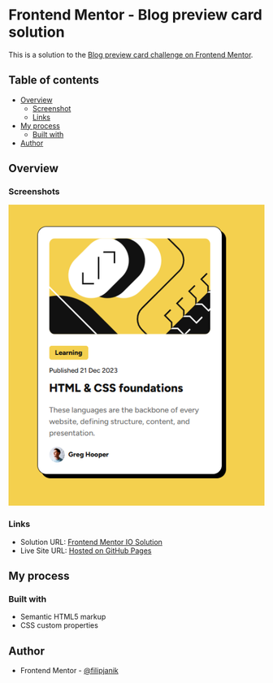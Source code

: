 # Frontend Mentor - Blog preview card solution

This is a solution to the [Blog preview card challenge on Frontend Mentor](https://www.frontendmentor.io/challenges/blog-preview-card-ckPaj01IcS).

## Table of contents

- [Overview](#overview)
  - [Screenshot](#screenshot)
  - [Links](#links)
- [My process](#my-process)
  - [Built with](#built-with)
- [Author](#author)

## Overview

### Screenshots

![](./screenshots/design-preview.png)

### Links

- Solution URL: [Frontend Mentor IO Solution](https://www.frontendmentor.io/solutions/social-links-profile-JlyysFsL8a)
- Live Site URL: [Hosted on GitHub Pages](https://filipjanik.github.io/blog-preview-card/)

## My process

### Built with

- Semantic HTML5 markup
- CSS custom properties

## Author

- Frontend Mentor - [@filipjanik](https://www.frontendmentor.io/profile/filipjanik)
